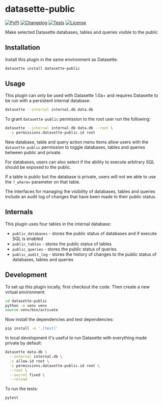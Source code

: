 # datasette-public

[![PyPI](https://img.shields.io/pypi/v/datasette-public.svg)](https://pypi.org/project/datasette-public/)
[![Changelog](https://img.shields.io/github/v/release/datasette/datasette-public?include_prereleases&label=changelog)](https://github.com/datasette/datasette-public/releases)
[![Tests](https://github.com/datasette/datasette-public/workflows/Test/badge.svg)](https://github.com/datasette/datasette-public/actions?query=workflow%3ATest)
[![License](https://img.shields.io/badge/license-Apache%202.0-blue.svg)](https://github.com/datasette/datasette-public/blob/main/LICENSE)

Make selected Datasette databases, tables and queries visible to the public

## Installation

Install this plugin in the same environment as Datasette.
```bash
datasette install datasette-public
```
## Usage

This plugin can only be used with Datasette 1.0a+ and requires Datasette to be run with a persistent internal database:

```bash
datasette --internal internal.db data.db
```
To grant `datasette-public` permission to the root user run the following:

```bash
datasette --internal internal.db data.db --root \
  -s permissions.datasette-public.id root
```

New database, table and query action menu items allow users with the `datasette-public` permission to toggle databases, tables and queries between public and private.

For databases, users can also select if the ability to execute arbitrary SQL should be exposed to the public.

If a table is public but the database is private, users will not we able to use the `?_where=` parameter on that table.

The interfaces for managing the visibility of databases, tables and queries include an audit log of changes that have been made to their public status.

## Internals

This plugin uses four tables in the internal database:

- `public_databases` - stores the public status of databases and if execute SQL is enabled
- `public_tables` - stores the public status of tables
- `public_queries` - stores the public status of queries
- `public_audit_log` - stores the history of changes to the public status of databases, tables and queries

## Development

To set up this plugin locally, first checkout the code. Then create a new virtual environment:
```bash
cd datasette-public
python -m venv venv
source venv/bin/activate
```
Now install the dependencies and test dependencies:
```bash
pip install -e '.[test]'
```
In local development it's useful to run Datasette with everything made private by default:
```bash
datasette data.db \
  --internal internal.db \
  -s allow.id root \
  -s permissions.datasette-public.id root \
  --root \
  --secret fixed \
  --reload
```

To run the tests:
```bash
pytest
```
